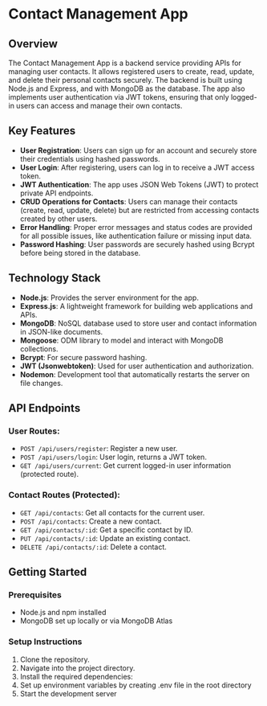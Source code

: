 # Contact Management App

## Overview
The Contact Management App is a backend service providing APIs for managing user contacts. It allows registered users to create, read, update, and delete their personal contacts securely. 
The backend is built using Node.js and Express, and with MongoDB as the database. 
The app also implements user authentication via JWT tokens, ensuring that only logged-in users can access and manage their own contacts.

## Key Features
- **User Registration**: Users can sign up for an account and securely store their credentials using hashed passwords.
- **User Login**: After registering, users can log in to receive a JWT access token.
- **JWT Authentication**: The app uses JSON Web Tokens (JWT) to protect private API endpoints.
- **CRUD Operations for Contacts**: Users can manage their contacts (create, read, update, delete) but are restricted from accessing contacts created by other users.
- **Error Handling**: Proper error messages and status codes are provided for all possible issues, like authentication failure or missing input data.
- **Password Hashing**: User passwords are securely hashed using Bcrypt before being stored in the database.

## Technology Stack
- **Node.js**: Provides the server environment for the app.
- **Express.js**: A lightweight framework for building web applications and APIs.
- **MongoDB**: NoSQL database used to store user and contact information in JSON-like documents.
- **Mongoose**: ODM library to model and interact with MongoDB collections.
- **Bcrypt**: For secure password hashing.
- **JWT (Jsonwebtoken)**: Used for user authentication and authorization.
- **Nodemon**: Development tool that automatically restarts the server on file changes.

## API Endpoints
### User Routes:
- `POST /api/users/register`: Register a new user.
- `POST /api/users/login`: User login, returns a JWT token.
- `GET /api/users/current`: Get current logged-in user information (protected route).

### Contact Routes (Protected):
- `GET /api/contacts`: Get all contacts for the current user.
- `POST /api/contacts`: Create a new contact.
- `GET /api/contacts/:id`: Get a specific contact by ID.
- `PUT /api/contacts/:id`: Update an existing contact.
- `DELETE /api/contacts/:id`: Delete a contact.

## Getting Started

### Prerequisites
- Node.js and npm installed
- MongoDB set up locally or via MongoDB Atlas

### Setup Instructions
1. Clone the repository.
2. Navigate into the project directory.
3. Install the required dependencies:
4. Set up environment variables by creating .env file in the root directory
5. Start the development server
